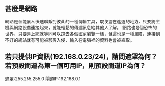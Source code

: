 ## 甚麼是網路
網路是個能讓人快速聯繫到彼此的一種傳輸工具，既使處在遙遠的地方，只要將主機與網路設備連接起來，就能輕鬆的傳達訊息給其他人了解。
網路也是個恐怖的世界，只要連上網就等同可以跑去各個國家瀏覽一樣，但這也是一種風險，連接到不好的網站就有可能被駭客入侵，輸入在電腦裡的資料也會被盜取。
## 若只提供IP資訊(192.168.0.23/24)，請問遮罩為何？若預設閘道為第一個可用IP，則預設閘道IP為何？
遮罩:255.255.255.0
閘道IP:192.168.0.1 